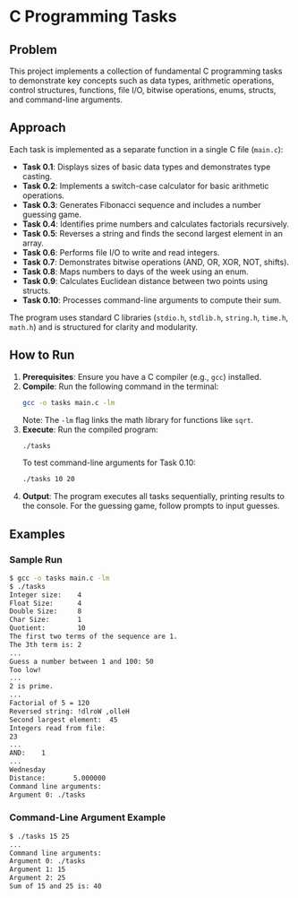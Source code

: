 # C Programming Tasks

## Problem
This project implements a collection of fundamental C programming tasks to demonstrate key concepts such as data types, arithmetic operations, control structures, functions, file I/O, bitwise operations, enums, structs, and command-line arguments.

## Approach
Each task is implemented as a separate function in a single C file (`main.c`):
- **Task 0.1**: Displays sizes of basic data types and demonstrates type casting.
- **Task 0.2**: Implements a switch-case calculator for basic arithmetic operations.
- **Task 0.3**: Generates Fibonacci sequence and includes a number guessing game.
- **Task 0.4**: Identifies prime numbers and calculates factorials recursively.
- **Task 0.5**: Reverses a string and finds the second largest element in an array.
- **Task 0.6**: Performs file I/O to write and read integers.
- **Task 0.7**: Demonstrates bitwise operations (AND, OR, XOR, NOT, shifts).
- **Task 0.8**: Maps numbers to days of the week using an enum.
- **Task 0.9**: Calculates Euclidean distance between two points using structs.
- **Task 0.10**: Processes command-line arguments to compute their sum.

The program uses standard C libraries (`stdio.h`, `stdlib.h`, `string.h`, `time.h`, `math.h`) and is structured for clarity and modularity.

## How to Run
1. **Prerequisites**: Ensure you have a C compiler (e.g., `gcc`) installed.
2. **Compile**: Run the following command in the terminal:
   ```bash
   gcc -o tasks main.c -lm
   ```
   Note: The `-lm` flag links the math library for functions like `sqrt`.
3. **Execute**: Run the compiled program:
   ```bash
   ./tasks
   ```
   To test command-line arguments for Task 0.10:
   ```bash
   ./tasks 10 20
   ```
4. **Output**: The program executes all tasks sequentially, printing results to the console. For the guessing game, follow prompts to input guesses.

## Examples
### Sample Run
```bash
$ gcc -o tasks main.c -lm
$ ./tasks
Integer size:    4
Float Size:      4
Double Size:     8
Char Size:       1
Quotient:        10
The first two terms of the sequence are 1.
The 3th term is: 2
...
Guess a number between 1 and 100: 50
Too low!
...
2 is prime.
...
Factorial of 5 = 120
Reversed string: !dlroW ,olleH
Second largest element:  45
Integers read from file:
23
...
AND:    1
...
Wednesday
Distance:       5.000000
Command line arguments:
Argument 0: ./tasks
```

### Command-Line Argument Example
```bash
$ ./tasks 15 25
...
Command line arguments:
Argument 0: ./tasks
Argument 1: 15
Argument 2: 25
Sum of 15 and 25 is: 40
```